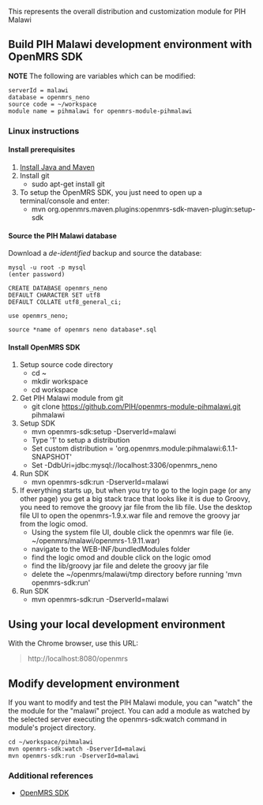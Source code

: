 This represents the overall distribution and customization module for PIH Malawi

## Build PIH Malawi development environment with OpenMRS SDK

**NOTE**
The following are variables which can be modified:
```
serverId = malawi
database = openmrs_neno
source code = ~/workspace
module name = pihmalawi for openmrs-module-pihmalawi
```
### Linux instructions

#### Install prerequisites

1. [Install Java and Maven](https://wiki.openmrs.org/display/docs/OpenMRS+SDK#OpenMRSSDK-Installation)
2. Install git
   - sudo apt-get install git
3. To setup the OpenMRS SDK, you just need to open up a terminal/console and enter:
   - mvn org.openmrs.maven.plugins:openmrs-sdk-maven-plugin:setup-sdk

#### Source the PIH Malawi database

Download a *de-identified* backup and source the database:
```
mysql -u root -p mysql
(enter password)

CREATE DATABASE openmrs_neno
DEFAULT CHARACTER SET utf8
DEFAULT COLLATE utf8_general_ci;

use openmrs_neno;

source *name of openmrs neno database*.sql
```

#### Install OpenMRS SDK
1. Setup source code directory
   - cd ~
   - mkdir workspace
   - cd workspace
2. Get PIH Malawi module from git
   - git clone https://github.com/PIH/openmrs-module-pihmalawi.git pihmalawi
3. Setup SDK
   - mvn openmrs-sdk:setup -DserverId=malawi 
   - Type '1' to setup a distribution
   - Set custom distribution = 'org.openmrs.module:pihmalawi:6.1.1-SNAPSHOT' 
   - Set -DdbUri=jdbc:mysql://localhost:3306/openmrs_neno
4. Run SDK
   - mvn openmrs-sdk:run -DserverId=malawi 
5. If everything starts up, but when you try to go to the login page (or any other page) you get a big stack trace that looks like it is due to Groovy, you need to remove the groovy jar file from the lib file.  Use the desktop file UI to open the openmrs-1.9.x.war file and remove the groovy jar from the logic omod. 
   - Using the system file UI, double click the openmrs war file (ie. ~/openmrs/malawi/openmrs-1.9.11.war)
   - navigate to the WEB-INF/bundledModules folder
   - find the logic omod and double click on the logic omod
   - find the lib/groovy jar file and delete the groovy jar file
   - delete the ~/openmrs/malawi/tmp directory before running 'mvn openmrs-sdk:run'
6. Run SDK
   - mvn openmrs-sdk:run -DserverId=malawi

## Using your local development environment

With the Chrome browser, use this URL:

> http://localhost:8080/openmrs

## Modify development environment

If you want to modify and test the PIH Malawi module, you can "watch" the the module for the "malawi" project.  You can add a module as watched by the selected server executing the openmrs-sdk:watch command in module's project directory. 
```
cd ~/workspace/pihmalawi
mvn openmrs-sdk:watch -DserverId=malawi
mvn openmrs-sdk:run -DserverId=malawi
```

### Additional references

- [OpenMRS SDK](https://wiki.openmrs.org/display/docs/OpenMRS+SDK)
